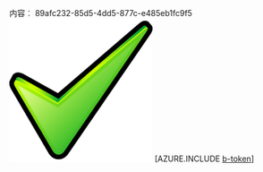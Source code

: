 内容︰ 89afc232-85d5-4dd5-877c-e485eb1fc9f5![图像](3f27a655-44fb-4660-b292-e38a54c75afd.png)
[AZURE.INCLUDE [b-token](60e386d7-3955-4bb8-9b1d-3b3e76c96ccd.md)]
